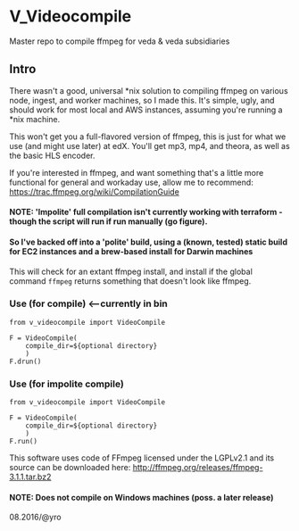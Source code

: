 # V_Videocompile
Master repo to compile ffmpeg for veda & veda subsidiaries

## Intro
There wasn't a good, universal *nix solution to compiling ffmpeg on various
node, ingest, and worker machines, so I made this. It's simple, ugly, and should
work for most local and AWS instances, assuming you're running a *nix machine.

This won't get you a full-flavored version of ffmpeg, this is just for what we use 
(and might use later) at edX. You'll get mp3, mp4, and theora, as well as the 
basic HLS encoder. 

If you're interested in ffmpeg, and want something that's a little more functional
for general and workaday use, allow me to recommend:  https://trac.ffmpeg.org/wiki/CompilationGuide

#### NOTE: 'Impolite' full compilation isn't currently working with terraform - though the script will run if run manually (go figure). 
#### So I've backed off into a 'polite' build, using a (known, tested) static build for EC2 instances and a brew-based install for Darwin machines

This will check for an extant ffmpeg install, and install if the global command `ffmpeg` returns something that doesn't look like ffmpeg.

### Use (for compile) <--currently in bin

    from v_videocompile import VideoCompile

    F = VideoCompile(
        compile_dir=${optional directory}
        )
    F.drun()


### Use (for impolite compile)

    from v_videocompile import VideoCompile

    F = VideoCompile(
        compile_dir=${optional directory}
        )
    F.run()


This software uses code of FFmpeg licensed under the LGPLv2.1 and its source can be
downloaded here:
    http://ffmpeg.org/releases/ffmpeg-3.1.1.tar.bz2

#### NOTE: Does not compile on Windows machines (poss. a later release)

08.2016/@yro